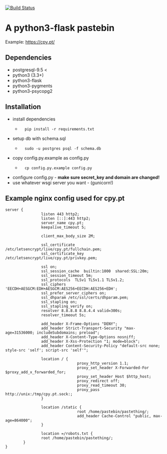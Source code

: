 [![Build Status](https://travis-ci.org/lbatalha/pastething.svg?branch=master)](https://travis-ci.org/lbatalha/pastething)
# A python3-flask pastebin

Example: https://cpy.pt/

## Dependencies

* postgresql-9.5 <
* python3 (3.3+)
* python3-flask
* python3-pygments
* python3-psycopg2

## Installation

* install dependencies
	* ```
		pip install -r requirements.txt
		```
* setup db with schema.sql
	* ```
		sudo -u postgres psql -f schema.db
		```
* copy config.py.example as config.py
	* ```
		cp config.py.example config.py
		```
* configure config.py - **make sure secret_key and domain are changed!**
* use whatever wsgi server you want - (gunicorn!)


## Example nginx config used for cpy.pt

```
server {
				listen 443 http2;
				listen [::]:443 http2;
				server_name cpy.pt;
				keepalive_timeout 5;

				client_max_body_size 2M;

				ssl_certificate /etc/letsencrypt/live/cpy.pt/fullchain.pem;
				ssl_certificate_key /etc/letsencrypt/live/cpy.pt/privkey.pem;

				ssl on;
				ssl_session_cache  builtin:1000  shared:SSL:20m;
				ssl_session_timeout 5m;
				ssl_protocols  TLSv1 TLSv1.1 TLSv1.2;
				ssl_ciphers 'EECDH+AESGCM:EDH+AESGCM:AES256+EECDH:AES256+EDH';
				ssl_prefer_server_ciphers on;
				ssl_dhparam /etc/ssl/certs/dhparam.pem;
				ssl_stapling on;
				ssl_stapling_verify on;
				resolver 8.8.8.8 8.8.4.4 valid=300s;
				resolver_timeout 5s;

				add_header X-Frame-Options "DENY";
				add_header Strict-Transport-Security "max-age=31536000; includeSubdomains; preload";
				add_header X-Content-Type-Options nosniff;
				add_header X-Xss-Protection "1; mode=block";
				add_header Content-Security-Policy "default-src none; style-src 'self'; script-src 'self'";

				location / {
								proxy_http_version 1.1;
								proxy_set_header X-Forwarded-For $proxy_add_x_forwarded_for;
								proxy_set_header Host $http_host;
								proxy_redirect off;
								proxy_read_timeout 30;
								proxy_pass http://unix:/tmp/cpy.pt.sock:;
				}

				location /static {
								root /home/pastebin/pastething/;
								add_header Cache-Control "public, max-age=864000";
				}
        
				location =/robots.txt {
                root /home/pastebin/pastething/;
        }
}

```
